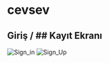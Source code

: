 # cevsev
## Giriş / ## Kayıt Ekranı
![Sign_in](https://user-images.githubusercontent.com/60198225/79050604-c9db7300-7c33-11ea-9da0-cc8dde81d0f4.PNG)
![Sign_Up](https://user-images.githubusercontent.com/60198225/79050605-cb0ca000-7c33-11ea-8f25-3810fb47e70e.PNG)

